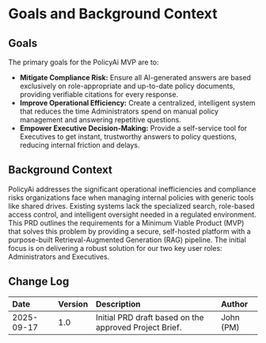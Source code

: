 # Goals and Background Context

## Goals
The primary goals for the PolicyAi MVP are to:
* **Mitigate Compliance Risk:** Ensure all AI-generated answers are based exclusively on role-appropriate and up-to-date policy documents, providing verifiable citations for every response.
* **Improve Operational Efficiency:** Create a centralized, intelligent system that reduces the time Administrators spend on manual policy management and answering repetitive questions.
* **Empower Executive Decision-Making:** Provide a self-service tool for Executives to get instant, trustworthy answers to policy questions, reducing internal friction and delays.

## Background Context
PolicyAi addresses the significant operational inefficiencies and compliance risks organizations face when managing internal policies with generic tools like shared drives. Existing systems lack the specialized search, role-based access control, and intelligent oversight needed in a regulated environment. This PRD outlines the requirements for a Minimum Viable Product (MVP) that solves this problem by providing a secure, self-hosted platform with a purpose-built Retrieval-Augmented Generation (RAG) pipeline. The initial focus is on delivering a robust solution for our two key user roles: Administrators and Executives.

## Change Log

| Date | Version | Description | Author |
| :--- | :--- | :--- | :--- |
| 2025-09-17 | 1.0 | Initial PRD draft based on the approved Project Brief. | John (PM) |
